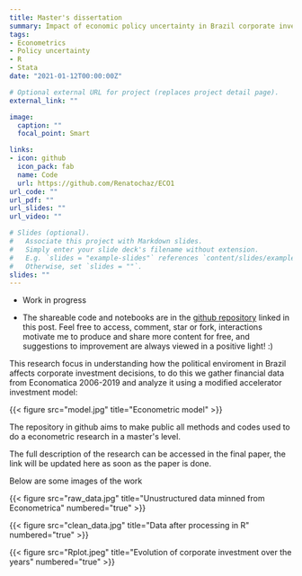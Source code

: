 ```yaml
---
title: Master's dissertation
summary: Impact of economic policy uncertainty in Brazil corporate investment
tags: 
- Econometrics
- Policy uncertainty
- R
- Stata
date: "2021-01-12T00:00:00Z"

# Optional external URL for project (replaces project detail page).
external_link: ""

image:
  caption: ""
  focal_point: Smart

links:
- icon: github
  icon_pack: fab
  name: Code
  url: https://github.com/Renatochaz/ECO1
url_code: ""
url_pdf: ""
url_slides: ""
url_video: ""

# Slides (optional).
#   Associate this project with Markdown slides.
#   Simply enter your slide deck's filename without extension.
#   E.g. `slides = "example-slides"` references `content/slides/example-slides.md`.
#   Otherwise, set `slides = ""`.
slides: ""
---
```

* Work in progress

* The shareable code and notebooks are in the [github repository](https://github.com/Renatochaz/ECO1) linked in this post. Feel free to access, comment, star or fork, interactions motivate me to produce and share more content for free, and suggestions to improvement are always viewed in a positive light! :)

This research focus in understanding how the political enviroment in Brazil affects corporate investment decisions, to do this we gather financial data from Economatica 2006-2019 and analyze it using a modified accelerator investment model:

{{< figure src="model.jpg" title="Econometric model" >}}

The repository in github aims to make public all methods and codes used to do a econometric research in a master's level.

The full description of the research can be accessed in the final paper, the link will be updated here as soon as the paper is done.

Below are some images of the work

{{< figure src="raw_data.jpg" title="Unustructured data minned from Econometrica" numbered="true" >}}

{{< figure src="clean_data.jpg" title="Data after processing in R" numbered="true" >}}

{{< figure src="Rplot.jpeg" title="Evolution of corporate investment over the years" numbered="true" >}}




